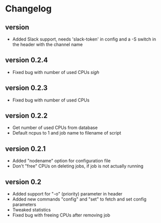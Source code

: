 # Changelog

## version
- Added Slack support, needs 'slack-token' in config and a -S switch in the header with the channel name

## version 0.2.4
- Fixed bug with number of used CPUs *sigh*

## version 0.2.3
- Fixed bug with number of used CPUs

## version 0.2.2
- Get number of used CPUs from database
- Default ncpus to 1 and job name to filename of script

## version 0.2.1
- Added "nodename" option for configuration file
- Don't "free" CPUs on deleting jobs, if job is not actually running

## version 0.2
- Added support for "-o" (priority) parameter in header
- Added new commands "config" and "set" to fetch and set config parameters
- Tweaked statistics
- Fixed bug with freeing CPUs after removing job
